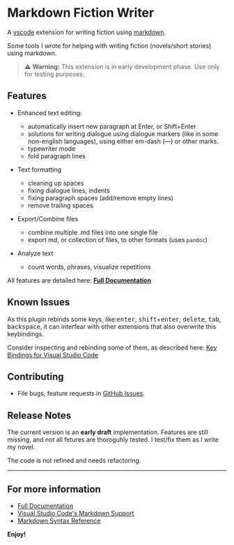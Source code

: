 # Markdown Fiction Writer <!-- omit in toc -->

A [vscode](https://code.visualstudio.com) extension for writing fiction using [markdown](https://daringfireball.net/projects/markdown/).

Some tools I wrote for helping with writing fiction (novels/short stories) using markdown.

> ⚠ **Warning:** This extension is in early development phase. Use only for testing purposes.

## Features

- Enhanced text editing:
  - automatically insert new paragraph at Enter, or Shift+Enter
  - solutions for writing dialogue using dialogue markers (like in some non-english languages), using either em-dash (—) or other marks.
  - typewriter mode
  - fold paragraph lines

- Text formatting
  - cleaning up spaces
  - fixing dialogue lines, indents
  - fixing paragraph spaces (add/remove empty lines)
  - remove trailing spaces

- Export/Combine files
  - combine multiple .md files into one single file
  - export md, or collection of files, to other formats (uses `pandoc`)

- Analyze text
  - count words, phrases, visualize repetitions

All features are detailed here: [**Full Documentation**](https://zoctarine.github.io/vscode-fiction-writer/)

## Known Issues

As this plugin rebinds some keys, like:<kbd>enter</kbd>, <kbd>shift</kbd>+<kbd>enter</kbd>, <kbd>delete</kbd>, <kbd>tab</kbd>, <kbd>backspace</kbd>, it can interfear with other extensions that also overwrite this keybindings. 

Consider inspecting and rebinding some of them, as described here: [Key Bindings for Visual Studio Code](https://code.visualstudio.com/docs/getstarted/keybindings)

## Contributing

- File bugs, feature requests in [GitHub Issues](https://github.com/zoctarine/vscode-fiction-writer/issues).
  
## Release Notes

The current version is an **early draft** implementation. Features are still missing, and not all fetures are thoroguhly tested. I test/fix them as I write my novel.

The code is not refined and needs refactoring.


-----------------------------------------------------------------------------------------------------------

## For more information

* [Full Documentation](https://zoctarine.github.io/vscode-fiction-writer/)
* [Visual Studio Code's Markdown Support](http://code.visualstudio.com/docs/languages/markdown)
* [Markdown Syntax Reference](https://help.github.com/articles/markdown-basics/)

**Enjoy!**

